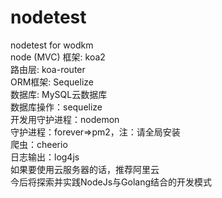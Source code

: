 # nodetest
nodetest for wodkm  
node (MVC) 框架: koa2  
路由层: koa-router  
ORM框架: Sequelize  
数据库: MySQL云数据库  
数据库操作：sequelize  
开发用守护进程：nodemon  
守护进程：forever=>pm2，注：请全局安装  
爬虫：cheerio  
日志输出：log4js  
如果要使用云服务器的话，推荐阿里云  
今后将探索并实践NodeJs与Golang结合的开发模式  

